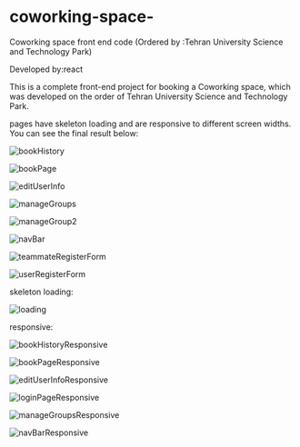 # coworking-space-
Coworking space front end code (Ordered by :Tehran University Science and Technology Park)

Developed by:react

This is a complete front-end project for booking a Coworking space, which was developed on the order of Tehran University Science and Technology Park.

pages have skeleton loading and are responsive to different screen widths.
You can see the final result below:

![bookHistory](https://github.com/mahdieh-Raeyati/coworking-space-/assets/115537868/7f15a4cc-2c11-4726-aa2c-0f9ec7916142)

![bookPage](https://github.com/mahdieh-Raeyati/coworking-space-/assets/115537868/546d9ba9-b79d-4741-bdd0-58480ca64926)

![editUserInfo](https://github.com/mahdieh-Raeyati/coworking-space-/assets/115537868/99c4ef20-2d40-4fb9-a465-4de6482c97ff)

![manageGroups](https://github.com/mahdieh-Raeyati/coworking-space-/assets/115537868/b25dd0fb-da7d-4aa5-95d6-7186bfe341ed)

![manageGroup2](https://github.com/mahdieh-Raeyati/coworking-space-/assets/115537868/ca3306f6-472e-483e-b3de-8da9c08ced86)

![navBar](https://github.com/mahdieh-Raeyati/coworking-space-/assets/115537868/28a87d4d-fc53-4078-b677-f6f78b3651f2)

![teammateRegisterForm](https://github.com/mahdieh-Raeyati/coworking-space-/assets/115537868/fe1d262e-0313-4979-b20d-7db8cacfa5dd)

![userRegisterForm](https://github.com/mahdieh-Raeyati/coworking-space-/assets/115537868/f74fd857-f165-4a88-b566-3bed012835f0)

skeleton loading:

![loading](https://github.com/mahdieh-Raeyati/coworking-space-/assets/115537868/15f0dac6-45f5-44d1-b7fb-8fc4c21da846)

responsive:


![bookHistoryResponsive](https://github.com/mahdieh-Raeyati/coworking-space-/assets/115537868/db00a6b9-c4a6-4d75-9fc3-7626b8479095)

![bookPageResponsive](https://github.com/mahdieh-Raeyati/coworking-space-/assets/115537868/abf2028e-b398-42d4-880c-72d2138ddb33)

![editUserInfoResponsive](https://github.com/mahdieh-Raeyati/coworking-space-/assets/115537868/60be8e74-2a1e-4da4-bc95-0a997cfbc5f8)

![loginPageResponsive](https://github.com/mahdieh-Raeyati/coworking-space-/assets/115537868/6b6c3e6f-ebb0-4b06-bb1a-09f2f6f7b3b7)

![manageGroupsResponsive](https://github.com/mahdieh-Raeyati/coworking-space-/assets/115537868/2e414a0d-8a3e-4e6b-98af-0a84f0b10642)

![navBarResponsive](https://github.com/mahdieh-Raeyati/coworking-space-/assets/115537868/dd884f8e-858f-4c95-8f76-739dbdac4253)
